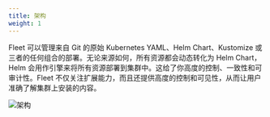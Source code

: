 ```yaml
---
title: 架构
weight: 1
---
```


Fleet 可以管理来自 Git 的原始 Kubernetes YAML、Helm Chart、Kustomize 或三者的任何组合的部署。无论来源如何，所有资源都会动态转化为 Helm Chart，Helm 会用作引擎来将所有资源部署到集群中。这给了你高度的控制、一致性和可审计性。Fleet 不仅关注扩展能力，而且还提供高度的控制和可见性，从而让用户准确了解集群上安装的内容。

![架构]({{<baseurl>}}/img/rancher/fleet-architecture.svg)

